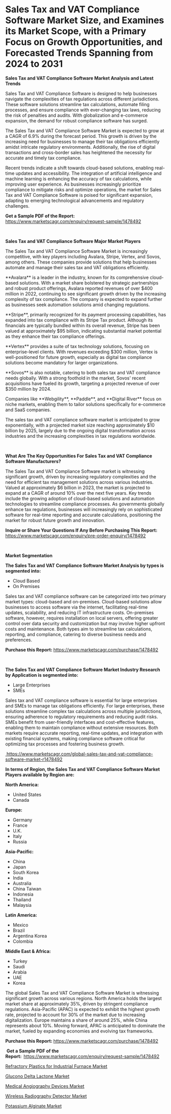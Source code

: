 <p><h1>Sales Tax and VAT Compliance Software Market Size, and Examines its Market Scope, with a Primary Focus on Growth Opportunities, and Forecasted Trends Spanning from 2024 to 2031</h1></p><p><strong>Sales Tax and VAT Compliance Software Market Analysis and Latest Trends</strong></p>
<p><p>Sales Tax and VAT Compliance Software is designed to help businesses navigate the complexities of tax regulations across different jurisdictions. These software solutions streamline tax calculations, automate filing processes, and ensure compliance with ever-changing tax laws, reducing the risk of penalties and audits. With globalization and e-commerce expansion, the demand for robust compliance software has surged.</p><p>The Sales Tax and VAT Compliance Software Market is expected to grow at a CAGR of 6.9% during the forecast period. This growth is driven by the increasing need for businesses to manage their tax obligations efficiently amidst intricate regulatory environments. Additionally, the rise of digital transactions and cross-border sales has heightened the necessity for accurate and timely tax compliance.</p><p>Recent trends indicate a shift towards cloud-based solutions, enabling real-time updates and accessibility. The integration of artificial intelligence and machine learning is enhancing the accuracy of tax calculations, while improving user experience. As businesses increasingly prioritize compliance to mitigate risks and optimize operations, the market for Sales Tax and VAT Compliance Software is poised for significant expansion, adapting to emerging technological advancements and regulatory challenges.</p></p>
<p><strong>Get a Sample PDF of the Report:&nbsp;</strong> <a href="https://www.marketscagr.com/enquiry/request-sample/1478492?utm_campaign=1126&utm_medium=2&utm_source=Github&utm_content=ia&utm_term=28092024&utm_id=sales-tax-and-vat-compliance-software">https://www.marketscagr.com/enquiry/request-sample/1478492</a></p>
<p>&nbsp;</p>
<p><strong>Sales Tax and VAT Compliance Software Major Market Players</strong></p>
<p><p>The Sales Tax and VAT Compliance Software Market is increasingly competitive, with key players including Avalara, Stripe, Vertex, and Sovos, among others. These companies provide solutions that help businesses automate and manage their sales tax and VAT obligations efficiently.</p><p>**Avalara** is a leader in the industry, known for its comprehensive cloud-based solutions. With a market share bolstered by strategic partnerships and robust product offerings, Avalara reported revenues of over $400 million in 2022, continuing to see significant growth driven by the increasing complexity of tax compliance. The company is expected to expand further as businesses seek automation solutions amid changing regulations.</p><p>**Stripe**, primarily recognized for its payment processing capabilities, has expanded into tax compliance with its Stripe Tax product. Although its financials are typically bundled within its overall revenue, Stripe has been valued at approximately $95 billion, indicating substantial market potential as they enhance their tax compliance offerings.</p><p>**Vertex** provides a suite of tax technology solutions, focusing on enterprise-level clients. With revenues exceeding $300 million, Vertex is well-positioned for future growth, especially as digital tax compliance solutions become mandatory for larger organizations.</p><p>**Sovos** is also notable, catering to both sales tax and VAT compliance needs globally. With a strong foothold in the market, Sovos' recent acquisitions have fueled its growth, targeting a projected revenue of over $350 million by 2024.</p><p>Companies like **Webgility**, **Paddle**, and **Digital River** focus on niche markets, enabling them to tailor solutions specifically for e-commerce and SaaS companies. </p><p>The sales tax and VAT compliance software market is anticipated to grow exponentially, with a projected market size reaching approximately $10 billion by 2025, largely due to the ongoing digital transformation across industries and the increasing complexities in tax regulations worldwide.</p></p>
<p>&nbsp;</p>
<p><strong>What Are The Key Opportunities For Sales Tax and VAT Compliance Software Manufacturers?</strong></p>
<p><p>The Sales Tax and VAT Compliance Software market is witnessing significant growth, driven by increasing regulatory complexities and the need for efficient tax management solutions across various industries. Valued at approximately $6 billion in 2023, the market is projected to expand at a CAGR of around 10% over the next five years. Key trends include the growing adoption of cloud-based solutions and automation technologies to streamline compliance processes. As governments globally enhance tax regulations, businesses will increasingly rely on sophisticated software for real-time reporting and accurate calculations, positioning the market for robust future growth and innovation.</p></p>
<p><strong>Inquire or Share Your Questions If Any Before Purchasing This Report:</strong> <a href="https://www.marketscagr.com/enquiry/pre-order-enquiry/1478492?utm_campaign=1126&utm_medium=2&utm_source=Github&utm_content=ia&utm_term=28092024&utm_id=sales-tax-and-vat-compliance-software">https://www.marketscagr.com/enquiry/pre-order-enquiry/1478492</a></p>
<p>&nbsp;</p>
<p><strong>Market Segmentation</strong></p>
<p><strong>The Sales Tax and VAT Compliance Software Market Analysis by types is segmented into:</strong></p>
<p><ul><li>Cloud Based</li><li>On Premises</li></ul></p>
<p><p>Sales tax and VAT compliance software can be categorized into two primary market types: cloud-based and on-premises. Cloud-based solutions allow businesses to access software via the internet, facilitating real-time updates, scalability, and reducing IT infrastructure costs. On-premises software, however, requires installation on local servers, offering greater control over data security and customization but may involve higher upfront costs and maintenance. Both types aim to streamline tax calculations, reporting, and compliance, catering to diverse business needs and preferences.</p></p>
<p><strong>Purchase this Report:&nbsp;</strong><a href="https://www.marketscagr.com/purchase/1478492?utm_campaign=1126&utm_medium=2&utm_source=Github&utm_content=ia&utm_term=28092024&utm_id=sales-tax-and-vat-compliance-software">https://www.marketscagr.com/purchase/1478492</a></p>
<p>&nbsp;</p>
<p><strong>The Sales Tax and VAT Compliance Software Market Industry Research by Application is segmented into:</strong></p>
<p><ul><li>Large Enterprises</li><li>SMEs</li></ul></p>
<p><p>Sales tax and VAT compliance software is essential for large enterprises and SMEs to manage tax obligations efficiently. For large enterprises, these solutions streamline complex tax calculations across multiple jurisdictions, ensuring adherence to regulatory requirements and reducing audit risks. SMEs benefit from user-friendly interfaces and cost-effective features, enabling them to maintain compliance without extensive resources. Both markets require accurate reporting, real-time updates, and integration with existing financial systems, making compliance software critical for optimizing tax processes and fostering business growth.</p></p>
<p><a href="https://www.marketscagr.com/global-sales-tax-and-vat-compliance-software-market-r1478492?utm_campaign=1126&utm_medium=2&utm_source=Github&utm_content=ia&utm_term=28092024&utm_id=sales-tax-and-vat-compliance-software">&nbsp;https://www.marketscagr.com/global-sales-tax-and-vat-compliance-software-market-r1478492</a></p>
<p><strong>In terms of Region, the Sales Tax and VAT Compliance Software Market Players available by Region are:</strong></p>
<p>
    <p> <strong> North America: </strong>
        <ul>
            <li>United States</li>
            <li>Canada</li>
        </ul>
        </p> 
    <p> <strong> Europe: </strong>
        <ul>
            <li>Germany</li>
            <li>France</li>
            <li>U.K.</li>
            <li>Italy</li>
            <li>Russia</li>
        </ul>
        </p> 
    <p> <strong> Asia-Pacific: </strong>
        <ul>
            <li>China</li>
            <li>Japan</li>
            <li>South Korea</li>
            <li>India</li>
            <li>Australia</li>
            <li>China Taiwan</li>
            <li>Indonesia</li>
            <li>Thailand</li>
            <li>Malaysia</li>
        </ul>
        </p> 
    <p> <strong> Latin America: </strong>
        <ul>
            <li>Mexico</li>
            <li>Brazil</li>
            <li>Argentina Korea</li>
            <li>Colombia</li>
        </ul>
        </p> 
    <p> <strong> Middle East & Africa: </strong>
        <ul>
            <li>Turkey</li>
            <li>Saudi</li>
            <li>Arabia</li>
            <li>UAE</li>
            <li>Korea</li>
        </ul>
    </p>
    </p>
<p><p>The global Sales Tax and VAT Compliance Software Market is witnessing significant growth across various regions. North America holds the largest market share at approximately 35%, driven by stringent compliance regulations. Asia-Pacific (APAC) is expected to exhibit the highest growth rate, projected to account for 30% of the market due to increasing digitalization. Europe maintains a share of around 25%, while China represents about 10%. Moving forward, APAC is anticipated to dominate the market, fueled by expanding economies and evolving tax frameworks.</p></p>
<p><strong>Purchase this Report: </strong><a href="https://www.marketscagr.com/purchase/1478492?utm_campaign=1126&utm_medium=2&utm_source=Github&utm_content=ia&utm_term=28092024&utm_id=sales-tax-and-vat-compliance-software">https://www.marketscagr.com/purchase/1478492</a></p>
<p>&nbsp;<strong>Get a Sample PDF of the Report:&nbsp;&nbsp;</strong><a href="https://www.marketscagr.com/enquiry/request-sample/1478492?utm_campaign=1126&utm_medium=2&utm_source=Github&utm_content=ia&utm_term=28092024&utm_id=sales-tax-and-vat-compliance-software">https://www.marketscagr.com/enquiry/request-sample/1478492</a></p>
<p><strong></strong></p>
<p><p><a href="https://github.com/gdfhhhj/Market-Research-Report-List-6/blob/main/refractory-plastics-for-industrial-furnace-market.md?utm_campaign=1126&utm_medium=2&utm_source=Github&utm_content=ia&utm_term=28092024&utm_id=sales-tax-and-vat-compliance-software">Refractory Plastics for Industrial Furnace Market</a></p><p><a href="https://www.linkedin.com/pulse/strategic-roadmap-global-glucono-delta-lactone-market-insights-getgc?utm_campaign=1126&utm_medium=2&utm_source=Github&utm_content=ia&utm_term=28092024&utm_id=sales-tax-and-vat-compliance-software">Glucono Delta Lactone Market</a></p><p><a href="https://issuu.com/reportprime-2/docs/medical-angiography-devices-market-_4727ae5d7e20f2?utm_campaign=1126&utm_medium=2&utm_source=Github&utm_content=ia&utm_term=28092024&utm_id=sales-tax-and-vat-compliance-software">Medical Angiography Devices Market</a></p><p><a href="https://issuu.com/reportprime-2/docs/wireless-radiography-detector-marke_23295db171c1dc?utm_campaign=1126&utm_medium=2&utm_source=Github&utm_content=ia&utm_term=28092024&utm_id=sales-tax-and-vat-compliance-software">Wireless Radiography Detector Market</a></p><p><a href="https://www.linkedin.com/pulse/potassium-alginate-market-outlook-forecast-from-2024-2031-ga1mc?utm_campaign=1126&utm_medium=2&utm_source=Github&utm_content=ia&utm_term=28092024&utm_id=sales-tax-and-vat-compliance-software">Potassium Alginate Market</a></p></p>